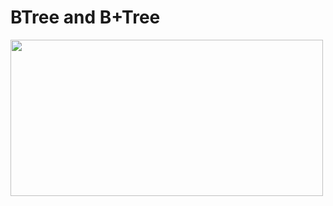 # BTree and B+Tree

<img src="https://user-images.githubusercontent.com/7610065/171045042-87933ca5-25f9-4717-b055-4d44944d5bea.png" width="500" height="250">
